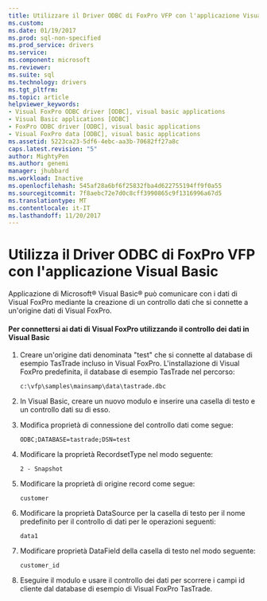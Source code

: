 ```yaml
---
title: Utilizzare il Driver ODBC di FoxPro VFP con l'applicazione Visual Basic | Documenti Microsoft
ms.custom: 
ms.date: 01/19/2017
ms.prod: sql-non-specified
ms.prod_service: drivers
ms.service: 
ms.component: microsoft
ms.reviewer: 
ms.suite: sql
ms.technology: drivers
ms.tgt_pltfrm: 
ms.topic: article
helpviewer_keywords:
- Visual FoxPro ODBC driver [ODBC], visual basic applications
- Visual Basic applications [ODBC]
- FoxPro ODBC driver [ODBC], visual basic applications
- Visual FoxPro data [ODBC], visual basic applications
ms.assetid: 5223ca23-5df6-4ebc-aa3b-70682ff27a8c
caps.latest.revision: "5"
author: MightyPen
ms.author: genemi
manager: jhubbard
ms.workload: Inactive
ms.openlocfilehash: 545af28a6bf6f25832fba4d622755194ff9f0a55
ms.sourcegitcommit: 7f8aebc72e7d0c8cff3990865c9f1316996a67d5
ms.translationtype: MT
ms.contentlocale: it-IT
ms.lasthandoff: 11/20/2017
---
```

# <a name="using-the-vfp-foxpro-odbc-driver-with-your-visual-basic-application"></a>Utilizza il Driver ODBC di FoxPro VFP con l'applicazione Visual Basic
Applicazione di Microsoft® Visual Basic® può comunicare con i dati di Visual FoxPro mediante la creazione di un controllo dati che si connette a un'origine dati di Visual FoxPro.  
  
#### <a name="to-connect-to-visual-foxpro-data-using-the-data-control-in-visual-basic"></a>Per connettersi ai dati di Visual FoxPro utilizzando il controllo dei dati in Visual Basic  
  
1.  Creare un'origine dati denominata "test" che si connette al database di esempio TasTrade incluso in Visual FoxPro. L'installazione di Visual FoxPro predefinita, il database di esempio TasTrade nel percorso:  
  
    ```  
    c:\vfp\samples\mainsamp\data\tastrade.dbc  
    ```  
  
2.  In Visual Basic, creare un nuovo modulo e inserire una casella di testo e un controllo dati su di esso.  
  
3.  Modifica proprietà di connessione del controllo dati come segue:  
  
    ```  
    ODBC;DATABASE=tastrade;DSN=test  
    ```  
  
4.  Modificare la proprietà RecordsetType nel modo seguente:  
  
    ```  
    2 - Snapshot  
    ```  
  
5.  Modificare la proprietà di origine record come segue:  
  
    ```  
    customer  
    ```  
  
6.  Modificare la proprietà DataSource per la casella di testo per il nome predefinito per il controllo di dati per le operazioni seguenti:  
  
    ```  
    data1  
    ```  
  
7.  Modificare proprietà DataField della casella di testo nel modo seguente:  
  
    ```  
    customer_id  
    ```  
  
8.  Eseguire il modulo e usare il controllo dei dati per scorrere i campi id cliente dal database di esempio di Visual FoxPro TasTrade.
